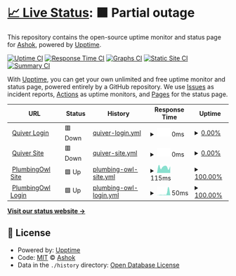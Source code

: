 # [📈 Live Status](https://asmur.github.io/quiver): <!--live status--> **🟧 Partial outage**

This repository contains the open-source uptime monitor and status page for [Ashok](https://asmur.github.io/quiver), powered by [Upptime](https://github.com/upptime/upptime).

[![Uptime CI](https://github.com/koj-co/upptime/workflows/Uptime%20CI/badge.svg)](https://github.com/koj-co/upptime/actions?query=workflow%3A%22Uptime+CI%22)
[![Response Time CI](https://github.com/koj-co/upptime/workflows/Response%20Time%20CI/badge.svg)](https://github.com/koj-co/upptime/actions?query=workflow%3A%22Response+Time+CI%22)
[![Graphs CI](https://github.com/koj-co/upptime/workflows/Graphs%20CI/badge.svg)](https://github.com/koj-co/upptime/actions?query=workflow%3A%22Graphs+CI%22)
[![Static Site CI](https://github.com/koj-co/upptime/workflows/Static%20Site%20CI/badge.svg)](https://github.com/koj-co/upptime/actions?query=workflow%3A%22Static+Site+CI%22)
[![Summary CI](https://github.com/koj-co/upptime/workflows/Summary%20CI/badge.svg)](https://github.com/koj-co/upptime/actions?query=workflow%3A%22Summary+CI%22)

With [Upptime](https://upptime.js.org), you can get your own unlimited and free uptime monitor and status page, powered entirely by a GitHub repository. We use [Issues](https://github.com/asmur/quiver/issues) as incident reports, [Actions](https://github.com/asmur/quiver/actions) as uptime monitors, and [Pages](https://asmur.github.io/quiver) for the status page.

<!--start: status pages-->
<!-- This summary is generated by Upptime (https://github.com/upptime/upptime) -->
<!-- Do not edit this manually, your changes will be overwritten -->
<!-- prettier-ignore -->
| URL | Status | History | Response Time | Uptime |
| --- | ------ | ------- | ------------- | ------ |
| <img alt="" src="https://www.quivertheapp.com/images/quiver_favicon.ico" height="13"> [Quiver Login](https://www.quivertheapp.com/login.html#/) | 🟥 Down | [quiver-login.yml](https://github.com/asmur/quiver/commits/HEAD/history/quiver-login.yml) | <details><summary><img alt="Response time graph" src="./graphs/quiver-login/response-time-week.png" height="20"> 0ms</summary><br><a href="https://asmur.github.io/quiver/history/quiver-login"><img alt="Response time 0" src="https://img.shields.io/endpoint?url=https%3A%2F%2Fraw.githubusercontent.com%2Fasmur%2Fquiver%2FHEAD%2Fapi%2Fquiver-login%2Fresponse-time.json"></a><br><a href="https://asmur.github.io/quiver/history/quiver-login"><img alt="24-hour response time 0" src="https://img.shields.io/endpoint?url=https%3A%2F%2Fraw.githubusercontent.com%2Fasmur%2Fquiver%2FHEAD%2Fapi%2Fquiver-login%2Fresponse-time-day.json"></a><br><a href="https://asmur.github.io/quiver/history/quiver-login"><img alt="7-day response time 0" src="https://img.shields.io/endpoint?url=https%3A%2F%2Fraw.githubusercontent.com%2Fasmur%2Fquiver%2FHEAD%2Fapi%2Fquiver-login%2Fresponse-time-week.json"></a><br><a href="https://asmur.github.io/quiver/history/quiver-login"><img alt="30-day response time 0" src="https://img.shields.io/endpoint?url=https%3A%2F%2Fraw.githubusercontent.com%2Fasmur%2Fquiver%2FHEAD%2Fapi%2Fquiver-login%2Fresponse-time-month.json"></a><br><a href="https://asmur.github.io/quiver/history/quiver-login"><img alt="1-year response time 0" src="https://img.shields.io/endpoint?url=https%3A%2F%2Fraw.githubusercontent.com%2Fasmur%2Fquiver%2FHEAD%2Fapi%2Fquiver-login%2Fresponse-time-year.json"></a></details> | <details><summary><a href="https://asmur.github.io/quiver/history/quiver-login">0.00%</a></summary><a href="https://asmur.github.io/quiver/history/quiver-login"><img alt="All-time uptime 44.19%" src="https://img.shields.io/endpoint?url=https%3A%2F%2Fraw.githubusercontent.com%2Fasmur%2Fquiver%2FHEAD%2Fapi%2Fquiver-login%2Fuptime.json"></a><br><a href="https://asmur.github.io/quiver/history/quiver-login"><img alt="24-hour uptime 0.00%" src="https://img.shields.io/endpoint?url=https%3A%2F%2Fraw.githubusercontent.com%2Fasmur%2Fquiver%2FHEAD%2Fapi%2Fquiver-login%2Fuptime-day.json"></a><br><a href="https://asmur.github.io/quiver/history/quiver-login"><img alt="7-day uptime 0.00%" src="https://img.shields.io/endpoint?url=https%3A%2F%2Fraw.githubusercontent.com%2Fasmur%2Fquiver%2FHEAD%2Fapi%2Fquiver-login%2Fuptime-week.json"></a><br><a href="https://asmur.github.io/quiver/history/quiver-login"><img alt="30-day uptime 1.38%" src="https://img.shields.io/endpoint?url=https%3A%2F%2Fraw.githubusercontent.com%2Fasmur%2Fquiver%2FHEAD%2Fapi%2Fquiver-login%2Fuptime-month.json"></a><br><a href="https://asmur.github.io/quiver/history/quiver-login"><img alt="1-year uptime 0.00%" src="https://img.shields.io/endpoint?url=https%3A%2F%2Fraw.githubusercontent.com%2Fasmur%2Fquiver%2FHEAD%2Fapi%2Fquiver-login%2Fuptime-year.json"></a></details>
| <img alt="" src="https://www.quivertheapp.com/images/quiver_favicon.ico" height="13"> [Quiver Site](https://www.quivertheapp.com/) | 🟥 Down | [quiver-site.yml](https://github.com/asmur/quiver/commits/HEAD/history/quiver-site.yml) | <details><summary><img alt="Response time graph" src="./graphs/quiver-site/response-time-week.png" height="20"> 0ms</summary><br><a href="https://asmur.github.io/quiver/history/quiver-site"><img alt="Response time 0" src="https://img.shields.io/endpoint?url=https%3A%2F%2Fraw.githubusercontent.com%2Fasmur%2Fquiver%2FHEAD%2Fapi%2Fquiver-site%2Fresponse-time.json"></a><br><a href="https://asmur.github.io/quiver/history/quiver-site"><img alt="24-hour response time 0" src="https://img.shields.io/endpoint?url=https%3A%2F%2Fraw.githubusercontent.com%2Fasmur%2Fquiver%2FHEAD%2Fapi%2Fquiver-site%2Fresponse-time-day.json"></a><br><a href="https://asmur.github.io/quiver/history/quiver-site"><img alt="7-day response time 0" src="https://img.shields.io/endpoint?url=https%3A%2F%2Fraw.githubusercontent.com%2Fasmur%2Fquiver%2FHEAD%2Fapi%2Fquiver-site%2Fresponse-time-week.json"></a><br><a href="https://asmur.github.io/quiver/history/quiver-site"><img alt="30-day response time 0" src="https://img.shields.io/endpoint?url=https%3A%2F%2Fraw.githubusercontent.com%2Fasmur%2Fquiver%2FHEAD%2Fapi%2Fquiver-site%2Fresponse-time-month.json"></a><br><a href="https://asmur.github.io/quiver/history/quiver-site"><img alt="1-year response time 0" src="https://img.shields.io/endpoint?url=https%3A%2F%2Fraw.githubusercontent.com%2Fasmur%2Fquiver%2FHEAD%2Fapi%2Fquiver-site%2Fresponse-time-year.json"></a></details> | <details><summary><a href="https://asmur.github.io/quiver/history/quiver-site">0.00%</a></summary><a href="https://asmur.github.io/quiver/history/quiver-site"><img alt="All-time uptime 45.48%" src="https://img.shields.io/endpoint?url=https%3A%2F%2Fraw.githubusercontent.com%2Fasmur%2Fquiver%2FHEAD%2Fapi%2Fquiver-site%2Fuptime.json"></a><br><a href="https://asmur.github.io/quiver/history/quiver-site"><img alt="24-hour uptime 0.00%" src="https://img.shields.io/endpoint?url=https%3A%2F%2Fraw.githubusercontent.com%2Fasmur%2Fquiver%2FHEAD%2Fapi%2Fquiver-site%2Fuptime-day.json"></a><br><a href="https://asmur.github.io/quiver/history/quiver-site"><img alt="7-day uptime 0.00%" src="https://img.shields.io/endpoint?url=https%3A%2F%2Fraw.githubusercontent.com%2Fasmur%2Fquiver%2FHEAD%2Fapi%2Fquiver-site%2Fuptime-week.json"></a><br><a href="https://asmur.github.io/quiver/history/quiver-site"><img alt="30-day uptime 1.38%" src="https://img.shields.io/endpoint?url=https%3A%2F%2Fraw.githubusercontent.com%2Fasmur%2Fquiver%2FHEAD%2Fapi%2Fquiver-site%2Fuptime-month.json"></a><br><a href="https://asmur.github.io/quiver/history/quiver-site"><img alt="1-year uptime 0.00%" src="https://img.shields.io/endpoint?url=https%3A%2F%2Fraw.githubusercontent.com%2Fasmur%2Fquiver%2FHEAD%2Fapi%2Fquiver-site%2Fuptime-year.json"></a></details>
| <img alt="" src="https://plumbingowl.com/img/plumbing_owl.b005b40c.png" height="13"> [PlumbingOwl Site](https://plumbingowl.com/) | 🟩 Up | [plumbing-owl-site.yml](https://github.com/asmur/quiver/commits/HEAD/history/plumbing-owl-site.yml) | <details><summary><img alt="Response time graph" src="./graphs/plumbing-owl-site/response-time-week.png" height="20"> 115ms</summary><br><a href="https://asmur.github.io/quiver/history/plumbing-owl-site"><img alt="Response time 132" src="https://img.shields.io/endpoint?url=https%3A%2F%2Fraw.githubusercontent.com%2Fasmur%2Fquiver%2FHEAD%2Fapi%2Fplumbing-owl-site%2Fresponse-time.json"></a><br><a href="https://asmur.github.io/quiver/history/plumbing-owl-site"><img alt="24-hour response time 61" src="https://img.shields.io/endpoint?url=https%3A%2F%2Fraw.githubusercontent.com%2Fasmur%2Fquiver%2FHEAD%2Fapi%2Fplumbing-owl-site%2Fresponse-time-day.json"></a><br><a href="https://asmur.github.io/quiver/history/plumbing-owl-site"><img alt="7-day response time 115" src="https://img.shields.io/endpoint?url=https%3A%2F%2Fraw.githubusercontent.com%2Fasmur%2Fquiver%2FHEAD%2Fapi%2Fplumbing-owl-site%2Fresponse-time-week.json"></a><br><a href="https://asmur.github.io/quiver/history/plumbing-owl-site"><img alt="30-day response time 146" src="https://img.shields.io/endpoint?url=https%3A%2F%2Fraw.githubusercontent.com%2Fasmur%2Fquiver%2FHEAD%2Fapi%2Fplumbing-owl-site%2Fresponse-time-month.json"></a><br><a href="https://asmur.github.io/quiver/history/plumbing-owl-site"><img alt="1-year response time 140" src="https://img.shields.io/endpoint?url=https%3A%2F%2Fraw.githubusercontent.com%2Fasmur%2Fquiver%2FHEAD%2Fapi%2Fplumbing-owl-site%2Fresponse-time-year.json"></a></details> | <details><summary><a href="https://asmur.github.io/quiver/history/plumbing-owl-site">100.00%</a></summary><a href="https://asmur.github.io/quiver/history/plumbing-owl-site"><img alt="All-time uptime 100.00%" src="https://img.shields.io/endpoint?url=https%3A%2F%2Fraw.githubusercontent.com%2Fasmur%2Fquiver%2FHEAD%2Fapi%2Fplumbing-owl-site%2Fuptime.json"></a><br><a href="https://asmur.github.io/quiver/history/plumbing-owl-site"><img alt="24-hour uptime 100.00%" src="https://img.shields.io/endpoint?url=https%3A%2F%2Fraw.githubusercontent.com%2Fasmur%2Fquiver%2FHEAD%2Fapi%2Fplumbing-owl-site%2Fuptime-day.json"></a><br><a href="https://asmur.github.io/quiver/history/plumbing-owl-site"><img alt="7-day uptime 100.00%" src="https://img.shields.io/endpoint?url=https%3A%2F%2Fraw.githubusercontent.com%2Fasmur%2Fquiver%2FHEAD%2Fapi%2Fplumbing-owl-site%2Fuptime-week.json"></a><br><a href="https://asmur.github.io/quiver/history/plumbing-owl-site"><img alt="30-day uptime 100.00%" src="https://img.shields.io/endpoint?url=https%3A%2F%2Fraw.githubusercontent.com%2Fasmur%2Fquiver%2FHEAD%2Fapi%2Fplumbing-owl-site%2Fuptime-month.json"></a><br><a href="https://asmur.github.io/quiver/history/plumbing-owl-site"><img alt="1-year uptime 100.00%" src="https://img.shields.io/endpoint?url=https%3A%2F%2Fraw.githubusercontent.com%2Fasmur%2Fquiver%2FHEAD%2Fapi%2Fplumbing-owl-site%2Fuptime-year.json"></a></details>
| <img alt="" src="https://plumbingowl.com/img/plumbing_owl.b005b40c.png" height="13"> [PlumbingOwl Login](https://plumbingowl.com/login.html#/) | 🟩 Up | [plumbing-owl-login.yml](https://github.com/asmur/quiver/commits/HEAD/history/plumbing-owl-login.yml) | <details><summary><img alt="Response time graph" src="./graphs/plumbing-owl-login/response-time-week.png" height="20"> 50ms</summary><br><a href="https://asmur.github.io/quiver/history/plumbing-owl-login"><img alt="Response time 14" src="https://img.shields.io/endpoint?url=https%3A%2F%2Fraw.githubusercontent.com%2Fasmur%2Fquiver%2FHEAD%2Fapi%2Fplumbing-owl-login%2Fresponse-time.json"></a><br><a href="https://asmur.github.io/quiver/history/plumbing-owl-login"><img alt="24-hour response time 3" src="https://img.shields.io/endpoint?url=https%3A%2F%2Fraw.githubusercontent.com%2Fasmur%2Fquiver%2FHEAD%2Fapi%2Fplumbing-owl-login%2Fresponse-time-day.json"></a><br><a href="https://asmur.github.io/quiver/history/plumbing-owl-login"><img alt="7-day response time 50" src="https://img.shields.io/endpoint?url=https%3A%2F%2Fraw.githubusercontent.com%2Fasmur%2Fquiver%2FHEAD%2Fapi%2Fplumbing-owl-login%2Fresponse-time-week.json"></a><br><a href="https://asmur.github.io/quiver/history/plumbing-owl-login"><img alt="30-day response time 25" src="https://img.shields.io/endpoint?url=https%3A%2F%2Fraw.githubusercontent.com%2Fasmur%2Fquiver%2FHEAD%2Fapi%2Fplumbing-owl-login%2Fresponse-time-month.json"></a><br><a href="https://asmur.github.io/quiver/history/plumbing-owl-login"><img alt="1-year response time 15" src="https://img.shields.io/endpoint?url=https%3A%2F%2Fraw.githubusercontent.com%2Fasmur%2Fquiver%2FHEAD%2Fapi%2Fplumbing-owl-login%2Fresponse-time-year.json"></a></details> | <details><summary><a href="https://asmur.github.io/quiver/history/plumbing-owl-login">100.00%</a></summary><a href="https://asmur.github.io/quiver/history/plumbing-owl-login"><img alt="All-time uptime 99.96%" src="https://img.shields.io/endpoint?url=https%3A%2F%2Fraw.githubusercontent.com%2Fasmur%2Fquiver%2FHEAD%2Fapi%2Fplumbing-owl-login%2Fuptime.json"></a><br><a href="https://asmur.github.io/quiver/history/plumbing-owl-login"><img alt="24-hour uptime 100.00%" src="https://img.shields.io/endpoint?url=https%3A%2F%2Fraw.githubusercontent.com%2Fasmur%2Fquiver%2FHEAD%2Fapi%2Fplumbing-owl-login%2Fuptime-day.json"></a><br><a href="https://asmur.github.io/quiver/history/plumbing-owl-login"><img alt="7-day uptime 100.00%" src="https://img.shields.io/endpoint?url=https%3A%2F%2Fraw.githubusercontent.com%2Fasmur%2Fquiver%2FHEAD%2Fapi%2Fplumbing-owl-login%2Fuptime-week.json"></a><br><a href="https://asmur.github.io/quiver/history/plumbing-owl-login"><img alt="30-day uptime 100.00%" src="https://img.shields.io/endpoint?url=https%3A%2F%2Fraw.githubusercontent.com%2Fasmur%2Fquiver%2FHEAD%2Fapi%2Fplumbing-owl-login%2Fuptime-month.json"></a><br><a href="https://asmur.github.io/quiver/history/plumbing-owl-login"><img alt="1-year uptime 100.00%" src="https://img.shields.io/endpoint?url=https%3A%2F%2Fraw.githubusercontent.com%2Fasmur%2Fquiver%2FHEAD%2Fapi%2Fplumbing-owl-login%2Fuptime-year.json"></a></details>

<!--end: status pages-->

[**Visit our status website →**](https://asmur.github.io/quiver)

## 📄 License

- Powered by: [Upptime](https://github.com/upptime/upptime)
- Code: [MIT](./LICENSE) © [Ashok](https://asmur.github.io/quiver)
- Data in the `./history` directory: [Open Database License](https://opendatacommons.org/licenses/odbl/1-0/)
